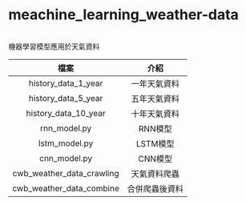 # meachine_learning_weather-data
<br>機器學習模型應用於天氣資料

| 檔案 | 介紹 | 
| :--: | :--: |
| history_data_1_year | 一年天氣資料 |
| history_data_5_year | 五年天氣資料 |
| history_data_10_year | 十年天氣資料 |
| rnn_model.py | RNN模型 |
| lstm_model.py | LSTM模型 |
| cnn_model.py | CNN模型 |
| cwb_weather_data_crawling | 天氣資料爬蟲 |
| cwb_weather_data_combine | 合併爬蟲後資料 |



